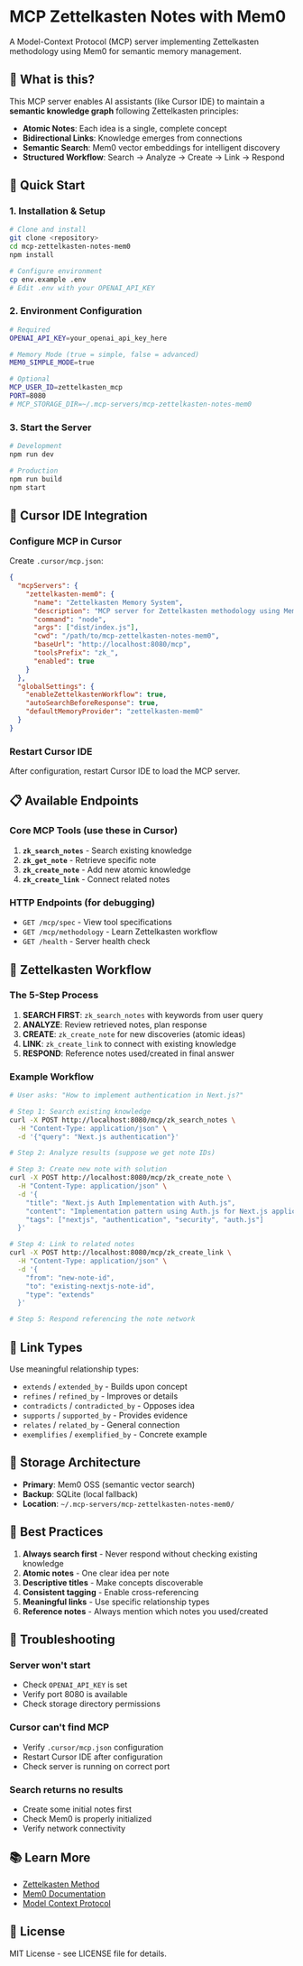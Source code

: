 # MCP Zettelkasten Notes with Mem0

A Model-Context Protocol (MCP) server implementing Zettelkasten methodology using Mem0 for semantic memory management.

## 🧠 What is this?

This MCP server enables AI assistants (like Cursor IDE) to maintain a **semantic knowledge graph** following Zettelkasten principles:

- **Atomic Notes**: Each idea is a single, complete concept
- **Bidirectional Links**: Knowledge emerges from connections
- **Semantic Search**: Mem0 vector embeddings for intelligent discovery
- **Structured Workflow**: Search → Analyze → Create → Link → Respond

## 🚀 Quick Start

### 1. Installation & Setup

```bash
# Clone and install
git clone <repository>
cd mcp-zettelkasten-notes-mem0
npm install

# Configure environment
cp env.example .env
# Edit .env with your OPENAI_API_KEY
```

### 2. Environment Configuration

```bash
# Required
OPENAI_API_KEY=your_openai_api_key_here

# Memory Mode (true = simple, false = advanced)
MEM0_SIMPLE_MODE=true

# Optional
MCP_USER_ID=zettelkasten_mcp
PORT=8080
# MCP_STORAGE_DIR=~/.mcp-servers/mcp-zettelkasten-notes-mem0
```

### 3. Start the Server

```bash
# Development
npm run dev

# Production
npm run build
npm start
```

## 🔧 Cursor IDE Integration

### Configure MCP in Cursor

Create `.cursor/mcp.json`:

```json
{
  "mcpServers": {
    "zettelkasten-mem0": {
      "name": "Zettelkasten Memory System",
      "description": "MCP server for Zettelkasten methodology using Mem0",
      "command": "node",
      "args": ["dist/index.js"],
      "cwd": "/path/to/mcp-zettelkasten-notes-mem0",
      "baseUrl": "http://localhost:8080/mcp",
      "toolsPrefix": "zk_",
      "enabled": true
    }
  },
  "globalSettings": {
    "enableZettelkastenWorkflow": true,
    "autoSearchBeforeResponse": true,
    "defaultMemoryProvider": "zettelkasten-mem0"
  }
}
```

### Restart Cursor IDE

After configuration, restart Cursor IDE to load the MCP server.

## 📋 Available Endpoints

### Core MCP Tools (use these in Cursor)

1. **`zk_search_notes`** - Search existing knowledge
2. **`zk_get_note`** - Retrieve specific note
3. **`zk_create_note`** - Add new atomic knowledge
4. **`zk_create_link`** - Connect related notes

### HTTP Endpoints (for debugging)

- `GET /mcp/spec` - View tool specifications
- `GET /mcp/methodology` - Learn Zettelkasten workflow
- `GET /health` - Server health check

## 🔄 Zettelkasten Workflow

### The 5-Step Process

1. **SEARCH FIRST**: `zk_search_notes` with keywords from user query
2. **ANALYZE**: Review retrieved notes, plan response
3. **CREATE**: `zk_create_note` for new discoveries (atomic ideas)
4. **LINK**: `zk_create_link` to connect with existing knowledge
5. **RESPOND**: Reference notes used/created in final answer

### Example Workflow

```bash
# User asks: "How to implement authentication in Next.js?"

# Step 1: Search existing knowledge
curl -X POST http://localhost:8080/mcp/zk_search_notes \
  -H "Content-Type: application/json" \
  -d '{"query": "Next.js authentication"}'

# Step 2: Analyze results (suppose we get note IDs)

# Step 3: Create new note with solution
curl -X POST http://localhost:8080/mcp/zk_create_note \
  -H "Content-Type: application/json" \
  -d '{
    "title": "Next.js Auth Implementation with Auth.js",
    "content": "Implementation pattern using Auth.js for Next.js applications...",
    "tags": ["nextjs", "authentication", "security", "auth.js"]
  }'

# Step 4: Link to related notes
curl -X POST http://localhost:8080/mcp/zk_create_link \
  -H "Content-Type: application/json" \
  -d '{
    "from": "new-note-id",
    "to": "existing-nextjs-note-id", 
    "type": "extends"
  }'

# Step 5: Respond referencing the note network
```

## 🔗 Link Types

Use meaningful relationship types:

- `extends` / `extended_by` - Builds upon concept
- `refines` / `refined_by` - Improves or details
- `contradicts` / `contradicted_by` - Opposes idea
- `supports` / `supported_by` - Provides evidence
- `relates` / `related_by` - General connection
- `exemplifies` / `exemplified_by` - Concrete example

## 💾 Storage Architecture

- **Primary**: Mem0 OSS (semantic vector search)
- **Backup**: SQLite (local fallback)
- **Location**: `~/.mcp-servers/mcp-zettelkasten-notes-mem0/`

## 🎯 Best Practices

1. **Always search first** - Never respond without checking existing knowledge
2. **Atomic notes** - One clear idea per note
3. **Descriptive titles** - Make concepts discoverable
4. **Consistent tagging** - Enable cross-referencing
5. **Meaningful links** - Use specific relationship types
6. **Reference notes** - Always mention which notes you used/created

## 🐛 Troubleshooting

### Server won't start
- Check `OPENAI_API_KEY` is set
- Verify port 8080 is available
- Check storage directory permissions

### Cursor can't find MCP
- Verify `.cursor/mcp.json` configuration
- Restart Cursor IDE after configuration
- Check server is running on correct port

### Search returns no results
- Create some initial notes first
- Check Mem0 is properly initialized
- Verify network connectivity

## 📚 Learn More

- [Zettelkasten Method](https://zettelkasten.de/)
- [Mem0 Documentation](https://docs.mem0.ai/)
- [Model Context Protocol](https://github.com/anthropic/model-context-protocol)

## 📝 License

MIT License - see LICENSE file for details. 